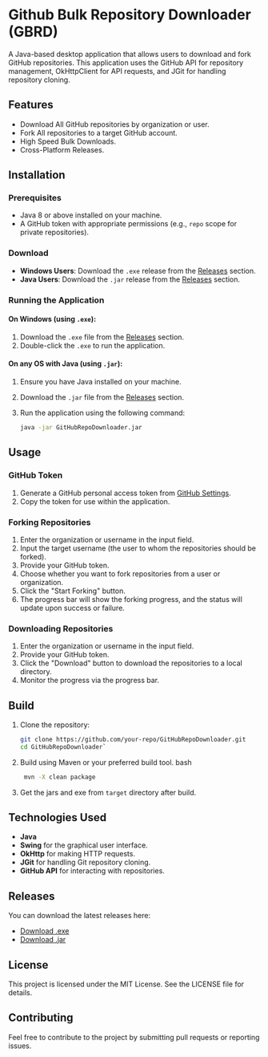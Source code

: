 # Github Bulk Repository Downloader (GBRD)

A Java-based desktop application that allows users to download and fork GitHub repositories. This application uses the GitHub API for repository management, OkHttpClient for API requests, and JGit for handling repository cloning.

## Features

- Download All GitHub repositories by organization or user.
- Fork All repositories to a target GitHub account.
- High Speed Bulk Downloads.
- Cross-Platform Releases.

## Installation

### Prerequisites

- Java 8 or above installed on your machine.
- A GitHub token with appropriate permissions (e.g., `repo` scope for private repositories).

### Download

- **Windows Users**: Download the `.exe` release from the [Releases](#releases) section.
- **Java Users**: Download the `.jar` release from the [Releases](#releases) section.

### Running the Application

#### On Windows (using `.exe`):

1. Download the `.exe` file from the [Releases](#releases) section.
2. Double-click the `.exe` to run the application.

#### On any OS with Java (using `.jar`):

1. Ensure you have Java installed on your machine.
2. Download the `.jar` file from the [Releases](#releases) section.
3. Run the application using the following command:

   ```bash
   java -jar GitHubRepoDownloader.jar

Usage
-----

### GitHub Token

1.  Generate a GitHub personal access token from [GitHub Settings](https://github.com/settings/tokens).
2.  Copy the token for use within the application.

### Forking Repositories

1.  Enter the organization or username in the input field.
2.  Input the target username (the user to whom the repositories should be forked).
3.  Provide your GitHub token.
4.  Choose whether you want to fork repositories from a user or organization.
5.  Click the "Start Forking" button.
6.  The progress bar will show the forking progress, and the status will update upon success or failure.

### Downloading Repositories

1.  Enter the organization or username in the input field.
2.  Provide your GitHub token.
3.  Click the "Download" button to download the repositories to a local directory.
4.  Monitor the progress via the progress bar.

Build
-----

1.  Clone the repository:
     ```bash
    git clone https://github.com/your-repo/GitHubRepoDownloader.git
    cd GitHubRepoDownloader`

   2.  Build using Maven or your preferred build tool.
       bash
       ```bash
        mvn -X clean package
3. Get the jars and exe from `target` directory after build.

Technologies Used
-----------------

-   **Java**
-   **Swing** for the graphical user interface.
-   **OkHttp** for making HTTP requests.
-   **JGit** for handling Git repository cloning.
-   **GitHub API** for interacting with repositories.

Releases
--------

You can download the latest releases here:

-   [Download .exe](https://github.com/your-repo/releases/download/v1.0/GitHubRepoDownloader.exe)
-   [Download .jar](https://github.com/your-repo/releases/download/v1.0/GitHubRepoDownloader.jar)

License
-------

This project is licensed under the MIT License. See the LICENSE file for details.

Contributing
------------

Feel free to contribute to the project by submitting pull requests or reporting issues.
